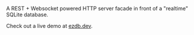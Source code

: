 A REST + Websocket powered HTTP server facade in front of a "realtime" SQLite database.

Check out a live demo at [ezdb.dev](https://ezdb.dev).
